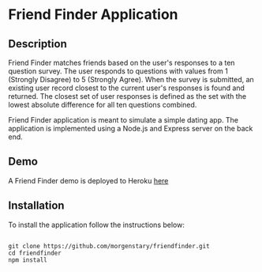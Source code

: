 # Friend Finder Application

## Description
Friend Finder matches friends based on the user's responses to a ten question survey. The user responds to questions with values from 1 (Strongly Disagree) to 5 (Strongly Agree). When the survey is submitted, an existing user record closest to the current user's responses is found and returned. The closest set of user responses is defined as the set with the lowest absolute difference for all ten questions combined.

Friend Finder application is meant to simulate a simple dating app. The application is implemented using a Node.js and Express server on the back end.

## Demo
A Friend Finder demo is deployed to Heroku <a href="https://mighty-atoll-77313.herokuapp.com/" rel="nofollow">here</a>

## Installation
To install the application follow the instructions below:
<pre><code>
git clone https://github.com/morgenstary/friendfinder.git
cd friendfinder
npm install
</code></pre>
